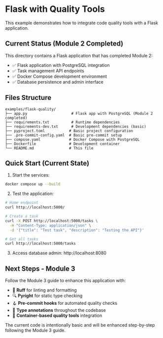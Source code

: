 # Flask with Quality Tools

This example demonstrates how to integrate code quality tools with a Flask application.

## Current Status (Module 2 Completed)

This directory contains a Flask application that has completed Module 2:

- ✅ Flask application with PostgreSQL integration
- ✅ Task management API endpoints
- ✅ Docker Compose development environment
- ✅ Database persistence and admin interface

## Files Structure

```
examples/flask-quality/
├── app.py                    # Flask app with PostgreSQL (Module 2 completed)
├── requirements.txt          # Runtime dependencies
├── requirements-dev.txt      # Development dependencies (basic)
├── pyproject.toml           # Basic project configuration
├── .pre-commit-config.yaml  # Basic pre-commit setup
├── compose.yaml             # Docker Compose with PostgreSQL
├── Dockerfile               # Development container
└── README.md                # This file
```

## Quick Start (Current State)

1. Start the services:
```bash
docker compose up --build
```

2. Test the application:
```bash
# Home endpoint
curl http://localhost:5000/

# Create a task
curl -X POST http://localhost:5000/tasks \
  -H "Content-Type: application/json" \
  -d '{"title": "Test task", "description": "Testing the API"}'

# Get all tasks
curl http://localhost:5000/tasks
```

3. Access database admin: http://localhost:8080

## Next Steps - Module 3

Follow the Module 3 guide to enhance this application with:

- 🔧 **Ruff** for linting and formatting
- 🔍 **Pyright** for static type checking  
- 🪝 **Pre-commit hooks** for automated quality checks
- 📝 **Type annotations** throughout the codebase
- 🐳 **Container-based quality tools** integration

The current code is intentionally basic and will be enhanced step-by-step following the Module 3 guide.
